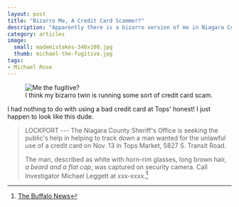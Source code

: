 ```yaml
---
layout: post
title: "Bizarro Me, A Credit Card Scammer?"
description: "Apparently there is a bizarro version of me in Niagara County using scammed credit cards."
category: articles
image: 
  small: mademistakes-340x100.jpg
  thumb: michael-the-fugitive.jpg
tags: 
- Michael Rose
---
```


<figure>
    <img src="{{ site.url }}/images/michael-the-fugitive.jpg" alt="Me the fugitive?" />
    <figcaption>I think my bizarro twin is running some sort of credit card scam.</figcaption>
</figure>

I had nothing to do with using a bad credit card at Tops' honest! I just happen to look like this dude.

> LOCKPORT --- The Niagara County Sheriff's Office is seeking the public's help in helping to track down a man wanted for the unlawful use of a credit card on Nov. 13 in Tops Market, 5827 S. Transit Road.
>
> The man, described as white with horn-rim glasses, long brown hair, *a beard and a flat cap*, was captured on security camera. Call Investigator Michael Leggett at xxx-xxxx.[^1]

[^1]: [The Buffalo News](http://www.buffalonews.com/437/story/889338.html)